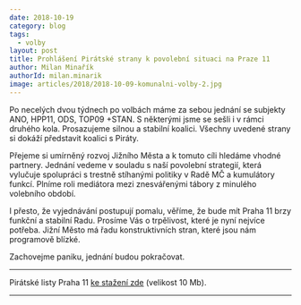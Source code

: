 ```yaml
---
date: 2018-10-19
category: blog
tags:
  - volby
layout: post
title: Prohlášení Pirátské strany k povolební situaci na Praze 11
author: Milan Minařík
authorId: milan.minarik
image: articles/2018/2018-10-09-komunalni-volby-2.jpg
---
```


Po necelých dvou týdnech po volbách máme za sebou jednání se subjekty ANO, HPP11, ODS, TOP09 +STAN. S některými jsme se sešli i v rámci druhého kola. Prosazujeme silnou a stabilní koalici. Všechny uvedené strany si dokáží představit koalici s Piráty.

Přejeme si umírněný rozvoj Jižního Města a k tomuto cíli hledáme vhodné partnery. Jednání vedeme v souladu s naší povolební strategií, která vylučuje spolupráci s trestně stíhanými politiky v Radě MČ a kumulátory funkcí. Plníme roli mediátora mezi znesvářenými tábory z minulého volebního období.

I přesto, že vyjednávání postupují pomalu, věříme, že bude mít Praha 11 brzy funkční a stabilní Radu. Prosíme Vás o trpělivost, které je nyní nejvíce potřeba. Jižní Město má řadu konstruktivních stran, které jsou nám programově blízké.

Zachovejme paniku, jednání budou pokračovat.

---

Pirátské listy Praha 11 [ke stažení zde](/assets/pdf/2018-07-10-praha-11.pdf) (velikost 10 Mb).

- - -
